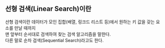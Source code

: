 
## 선형 검색(Linear Search)이란
선형 검색이란 데이터가 모인 집합(배열, 링크드 리스트 등)에서 원하는 키 값을 갖는 요소를 만날 때까지
<br>
맨 앞부터 순서대로 검색하여 찾는 검색 알고리즘을 말한다.
<br>
다른 말로 순차 검색(Sequential Search)라고도 한다.
<br>
<br>
